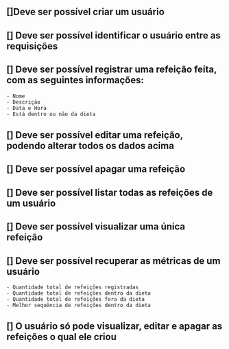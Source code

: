 ## []Deve ser possível criar um usuário
## [] Deve ser possível identificar o usuário entre as requisições
## [] Deve ser possível registrar uma refeição feita, com as seguintes informações:
    - Nome
    - Descrição
    - Data e Hora
    - Está dentro ou não da dieta
## [] Deve ser possível editar uma refeição, podendo alterar todos os dados acima
## [] Deve ser possível apagar uma refeição
## [] Deve ser possível listar todas as refeições de um usuário
## [] Deve ser possível visualizar uma única refeição
## [] Deve ser possível recuperar as métricas de um usuário
    - Quantidade total de refeições registradas
    - Quantidade total de refeições dentro da dieta
    - Quantidade total de refeições fora da dieta
    - Melhor sequência de refeições dentro da dieta
## [] O usuário só pode visualizar, editar e apagar as refeições o qual ele criou
